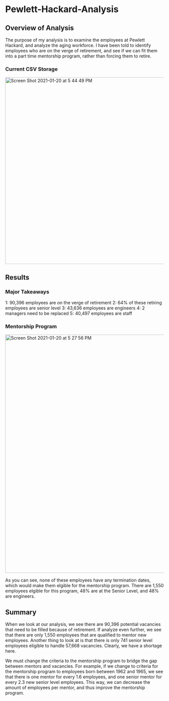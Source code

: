 # Pewlett-Hackard-Analysis

## Overview of Analysis

The purpose of my analysis is to examine the employees at Pewlett Hackard, and analyze the aging workforce. I have been told to identify employees who are on the verge of retirement, and see if we can fit them into a part time mentorship program, rather than forcing them to retire.

### Current CSV Storage 

<img width="593" alt="Screen Shot 2021-01-20 at 5 44 49 PM" src="https://user-images.githubusercontent.com/74481469/105268523-4007f100-5b47-11eb-92d3-cd4a12ec5342.png">

## Results

### Major Takeaways 

1: 90,396 employees are on the verge of retirement 
2: 64% of these retiring employees are senior level 
3: 43,636 employees are engineers
4: 2 managers need to be replaced
5: 40,497 employees are staff

### Mentorship Program

<img width="757" alt="Screen Shot 2021-01-20 at 5 27 56 PM" src="https://user-images.githubusercontent.com/74481469/105262217-dd155a80-5b44-11eb-92de-007d44be5811.png">

As you can see, none of these employees have any termination dates, which would make them elgible for the mentorship program. There are 1,550 employees elgible for this program, 48% are at the Senior Level, and 48% are engineers. 

## Summary 

When we look at our analysis, we see there are 90,396 potential vacancies that need to be filled because of retirement. If analyze even further, we see that there are only 1,550 employees that are qualified to mentor new employees. Another thing to look at is that there is only 741 senior level employees eligible to handle 57,668 vacancies. Clearly, we have a shortage here. 

We must change the criteria to the mentorship program to bridge the gap between mentors and vacancies. For example, if we change to criteria for the mentorship program to employees born between 1962 and 1965, we see that there is one mentor for every 1.6 employees, and one senior mentor for every 2.3 new senior level employees. This way, we can decrease the amount of employees per mentor, and thus improve the mentorship program.

